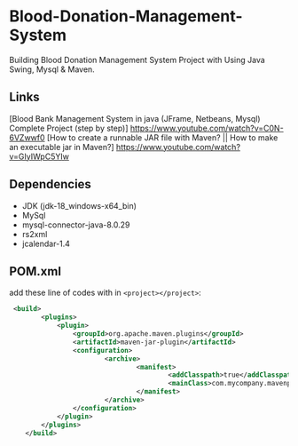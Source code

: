 # Blood-Donation-Management-System

Building Blood Donation Management System Project with Using Java Swing, Mysql & Maven.

## Links
[Blood Bank Management System in java (JFrame, Netbeans, Mysql) Complete Project (step by step)] https://www.youtube.com/watch?v=C0N-6VZwwf0
[How to create a runnable JAR file with Maven? || How to make an executable jar in Maven?] https://www.youtube.com/watch?v=GIyIWpC5YIw

## Dependencies
* JDK (jdk-18_windows-x64_bin)
* MySql
* mysql-connector-java-8.0.29
* rs2xml
* jcalendar-1.4

## POM.xml
add these line of codes with in ```<project></project>```:

```xml
 <build>
        <plugins>
            <plugin>
                <groupId>org.apache.maven.plugins</groupId>
                <artifactId>maven-jar-plugin</artifactId>
                <configuration>
                        <archive>
                                <manifest>
                                        <addClasspath>true</addClasspath>
                                        <mainClass>com.mycompany.mavenproject1.Mavenproject1</mainClass>
                                </manifest>
                        </archive>
                </configuration>
            </plugin>
        </plugins>
    </build>
```
